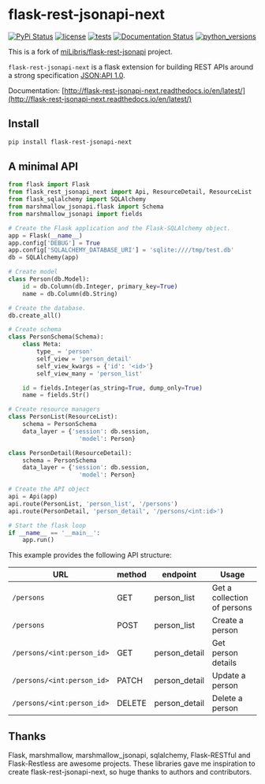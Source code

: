 # flask-rest-jsonapi-next

[![PyPi Status](https://badge.fury.io/py/flask-rest-jsonapi-next.svg)](https://badge.fury.io/py/flask-rest-jsonapi-next)
[![license](https://img.shields.io/pypi/l/flask-rest-jsonapi-next.svg)](https://opensource.org/licenses/MIT)
[![tests](https://github.com/tadams42/flask-rest-jsonapi-next/actions/workflows/tests.yaml/badge.svg?branch=development)](https://github.com/tadams42/flask-rest-jsonapi-next/actions/workflows/tests.yaml)
[![Documentation Status](https://readthedocs.org/projects/flask-rest-jsonapi-next/badge/?version=latest)](http://flask-rest-jsonapi-next.readthedocs.io/en/latest/?badge=latest)
[![python_versions](https://img.shields.io/pypi/pyversions/flask-rest-jsonapi-next.svg)](https://pypi.org/project/flask-rest-jsonapi-next/)

This is a fork of [miLibris/flask-rest-jsonapi](https://github.com/miLibris/flask-rest-jsonapi) project.

`flask-rest-jsonapi-next` is a flask extension for building REST APIs around a strong specification
[JSON:API 1.0](http://jsonapi.org/).

Documentation: [http://flask-rest-jsonapi-next.readthedocs.io/en/latest/](http://flask-rest-jsonapi-next.readthedocs.io/en/latest/)

## Install

```sh
pip install flask-rest-jsonapi-next
```

## A minimal API

```py
from flask import Flask
from flask_rest_jsonapi_next import Api, ResourceDetail, ResourceList
from flask_sqlalchemy import SQLAlchemy
from marshmallow_jsonapi.flask import Schema
from marshmallow_jsonapi import fields

# Create the Flask application and the Flask-SQLAlchemy object.
app = Flask(__name__)
app.config['DEBUG'] = True
app.config['SQLALCHEMY_DATABASE_URI'] = 'sqlite:////tmp/test.db'
db = SQLAlchemy(app)

# Create model
class Person(db.Model):
    id = db.Column(db.Integer, primary_key=True)
    name = db.Column(db.String)

# Create the database.
db.create_all()

# Create schema
class PersonSchema(Schema):
    class Meta:
        type_ = 'person'
        self_view = 'person_detail'
        self_view_kwargs = {'id': '<id>'}
        self_view_many = 'person_list'

    id = fields.Integer(as_string=True, dump_only=True)
    name = fields.Str()

# Create resource managers
class PersonList(ResourceList):
    schema = PersonSchema
    data_layer = {'session': db.session,
                    'model': Person}

class PersonDetail(ResourceDetail):
    schema = PersonSchema
    data_layer = {'session': db.session,
                    'model': Person}

# Create the API object
api = Api(app)
api.route(PersonList, 'person_list', '/persons')
api.route(PersonDetail, 'person_detail', '/persons/<int:id>')

# Start the flask loop
if __name__ == '__main__':
    app.run()
```

This example provides the following API structure:

| URL                        | method | endpoint      | Usage                       |
| -------------------------- | ------ | ------------- | --------------------------- |
| `/persons`                 | GET    | person_list   | Get a collection of persons |
| `/persons`                 | POST   | person_list   | Create a person             |
| `/persons/<int:person_id>` | GET    | person_detail | Get person details          |
| `/persons/<int:person_id>` | PATCH  | person_detail | Update a person             |
| `/persons/<int:person_id>` | DELETE | person_detail | Delete a person             |

## Thanks

Flask, marshmallow, marshmallow_jsonapi, sqlalchemy, Flask-RESTful and Flask-Restless
are awesome projects. These libraries gave me inspiration to create
flask-rest-jsonapi-next, so huge thanks to authors and contributors.
